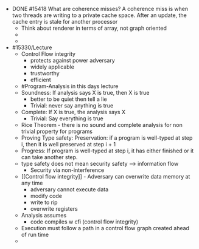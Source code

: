 - DONE #15418 What are coherence misses? A coherence miss is when two threads are writing to a private cache space. After an update, the cache entry is stale for another processor
	- Think about renderer in terms of array, not graph oriented
	-
	-
- #15330/Lecture
	- Control Flow integrity
		- protects against power adversary
		- widely applicable
		- trustworthy
		- efficient
	- #Program-Analysis in this days lecture
	- Soundness: If analysis says X is true, then X is true
		- better to be quiet then tell a lie
		- Trivial: never say anything is true
	- Complete: If X is true, the analysis says X
		- Trivial: Say everything is true
	- Rice Theorem - there is no sound and complete analysis for non trivial property for programs
	- Proving Type safety: Preservation: if a program is well-typed at step i, then it is well preserved at step i + 1
	- Progress: If program is well-typed at step i, it has either finished or it can take another step.
	- type safety does not mean security safety --> information flow
		- Security via non-interference
	- [[Control flow integrity]] - Adversary can overwrite data memory at any time
		- adversary cannot execute data
		- modify code
		- write to rip
		- overwrite registers
	- Analysis assumes
		- code compiles w cfi (control flow integrity)
	- Execution must follow a path in a control flow graph created ahead of run time
	-